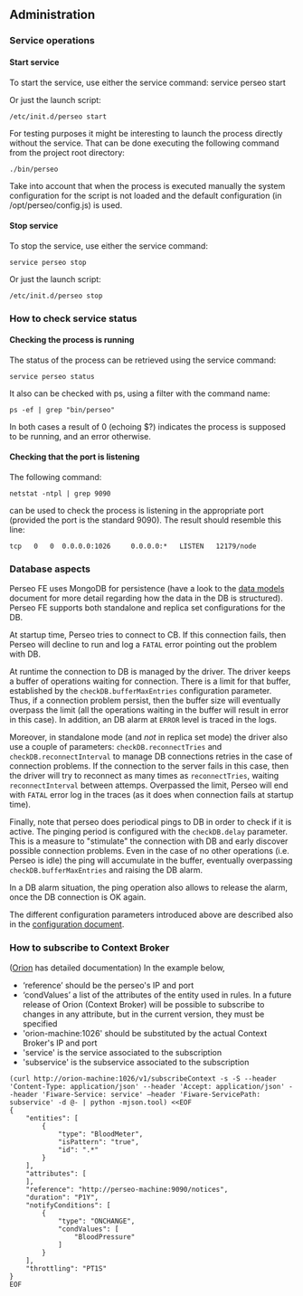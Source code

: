 <a name="administration"></a>

## Administration

### Service operations

#### Start service

To start the service, use either the service command: service perseo start

Or just the launch script:

```
/etc/init.d/perseo start
```

For testing purposes it might be interesting to launch the process directly without the service. That can be done
executing the following command from the project root directory:

```
./bin/perseo
```

Take into account that when the process is executed manually the system configuration for the script is not loaded and
the default configuration (in /opt/perseo/config.js) is used.

#### Stop service

To stop the service, use either the service command:

```
service perseo stop
```

Or just the launch script:

```
/etc/init.d/perseo stop
```

### How to check service status

#### Checking the process is running

The status of the process can be retrieved using the service command:

```
service perseo status
```

It also can be checked with ps, using a filter with the command name:

```
ps -ef | grep "bin/perseo"
```

In both cases a result of 0 (echoing $?) indicates the process is supposed to be running, and an error otherwise.

#### Checking that the port is listening

The following command:

```
netstat -ntpl | grep 9090
```

can be used to check the process is listening in the appropriate port (provided the port is the standard 9090). The
result should resemble this line:

```
tcp   0   0  0.0.0.0:1026     0.0.0.0:*   LISTEN   12179/node
```

### Database aspects

Perseo FE uses MongoDB for persistence (have a look to the [data models](models.md) document for more detail regarding
how the data in the DB is structured). Perseo FE supports both standalone and replica set configurations for the DB.

At startup time, Perseo tries to connect to CB. If this connection fails, then Perseo will decline to run and log a
`FATAL` error pointing out the problem with DB.

At runtime the connection to DB is managed by the driver. The driver keeps a buffer of operations waiting for
connection. There is a limit for that buffer, established by the `checkDB.bufferMaxEntries` configuration parameter.
Thus, if a connection problem persist, then the buffer size will eventually overpass the limit (all the operations
waiting in the buffer will result in error in this case). In addition, an DB alarm at `ERROR` level is traced in the
logs.

Moreover, in standalone mode (and _not_ in replica set mode) the driver also use a couple of parameters:
`checkDB.reconnectTries` and `checkDB.reconnectInterval` to manage DB connections retries in the case of connection
problems. If the connection to the server fails in this case, then the driver will try to reconnect as many times as
`reconnectTries`, waiting `reconnectInterval` between attemps. Overpassed the limit, Perseo will end with `FATAL` error
log in the traces (as it does when connection fails at startup time).

Finally, note that perseo does periodical pings to DB in order to check if it is active. The pinging period is
configured with the `checkDB.delay` parameter. This is a measure to "stimulate" the connection with DB and early
discover possible connection problems. Even in the case of no other operations (i.e. Perseo is idle) the ping will
accumulate in the buffer, eventually overpassing `checkDB.bufferMaxEntries` and raising the DB alarm.

In a DB alarm situation, the ping operation also allows to release the alarm, once the DB connection is OK again.

The different configuration parameters introduced above are described also in the
[configuration document](configuration.md).

### How to subscribe to Context Broker

([Orion](https://github.com/telefonicaid/fiware-orion) has detailed documentation) In the example below,

-   ‘reference’ should be the perseo's IP and port
-   ‘condValues’ a list of the attributes of the entity used in rules. In a future release of Orion (Context Broker)
    will be possible to subscribe to changes in any attribute, but in the current version, they must be specified
-   'orion-machine:1026' should be substituted by the actual Context Broker's IP and port
-   'service' is the service associated to the subscription
-   'subservice' is the subservice associated to the subscription

```
(curl http://orion-machine:1026/v1/subscribeContext -s -S --header 'Content-Type: application/json' --header 'Accept: application/json' --header 'Fiware-Service: service' –header 'Fiware-ServicePath: subservice' -d @- | python -mjson.tool) <<EOF
{
    "entities": [
        {
            "type": "BloodMeter",
            "isPattern": "true",
            "id": ".*"
        }
    ],
    "attributes": [
    ],
    "reference": "http://perseo-machine:9090/notices",
    "duration": "P1Y",
    "notifyConditions": [
        {
            "type": "ONCHANGE",
            "condValues": [
                "BloodPressure"
            ]
        }
    ],
    "throttling": "PT1S"
}
EOF
```
